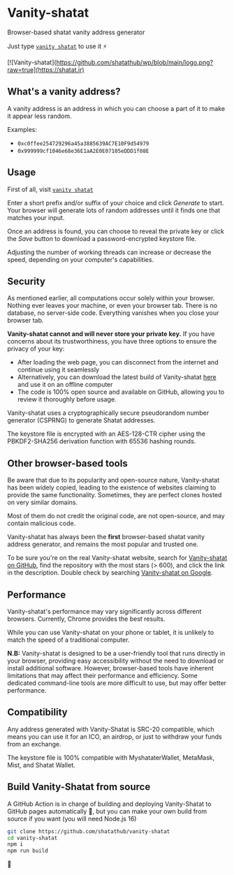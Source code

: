 # Vanity-shatat


Browser-based shatat vanity address generator

Just type [`vanity shatat`](https://vanity.shatat.ir) to use it ⚡️

[![Vanity-shatat](https://github.com/shatathub/wp/blob/main/logo.png?raw=true](https://shatat.ir)

## What's a vanity address?

A vanity address is an address in which you can choose a part of it to make it appear less random.

Examples:

-   `0xc0ffee254729296a45a3885639AC7E10F9d54979`
-   `0x999999cf1046e68e36E1aA2E0E07105eDDD1f08E`

## Usage

First of all, visit [`vanity shatat`](https://vanity.shatat.ir)

Enter a short prefix and/or suffix of your choice and click _Generate_ to start. Your browser will
generate lots of random addresses until it finds one that matches your input.

Once an address is found, you can choose to reveal the private key or click the _Save_ button to download a password-encrypted keystore file.

Adjusting the number of working threads can increase or decrease the speed, depending on your computer's capabilities.

## Security

As mentioned earlier, all computations occur solely within your browser. Nothing ever leaves your machine, or even your browser tab.
There is no database, no server-side code. Everything vanishes when you close your browser tab.

**Vanity-shatat cannot and will never store your private key.** If you have concerns about its trustworthiness, you have three options to ensure the privacy of your key:

-   After loading the web page, you can disconnect from the internet and continue using it seamlessly
-   Alternatively, you can download the latest build of Vanity-shatat [here](https://github.com/shtathub/vanity-shatat)
    and use it on an offline computer
-   The code is 100% open source and available on GitHub, allowing you to review it thoroughly before usage.

Vanity-shatat uses a cryptographically secure pseudorandom number generator (CSPRNG) to generate Shatat addresses.

The keystore file is encrypted with an AES-128-CTR cipher using the PBKDF2-SHA256 derivation function with 65536 hashing rounds.

## Other browser-based tools

Be aware that due to its popularity and open-source nature, Vanity-shatat has been widely copied, leading to the existence of websites claiming to provide the same functionality. Sometimes, they are perfect clones hosted on very similar domains.

Most of them do not credit the original code, are not open-source, and may contain malicious code.

Vanity-shatat has always been the **first** browser-based shatat vanity address generator, and remains the most popular and trusted one.

To be sure you're on the real Vanity-shatat website, search for [Vanity-shatat on GitHub](https://github.com/search?o=desc&q=Vanity-shatat&s=stars), find the repository with the most stars (> 600), and click the link in the description. Double check by searching [Vanity-shatat on Google](https://www.google.com/search?q=Vanity-shatat).

## Performance

Vanity-shatat's performance may vary significantly across different browsers. Currently, Chrome provides the best results.

While you can use Vanity-shatat on your phone or tablet, it is unlikely to match the speed of a traditional computer.

**N.B:** Vanity-shatat is designed to be a user-friendly tool that runs directly in your browser, providing easy accessibility without the need to download or install additional software.
However, browser-based tools have inherent limitations that may affect their performance and efficiency. Some dedicated command-line tools are more difficult to use, but may offer better performance.

## Compatibility

Any address generated with Vanity-Shatat is SRC-20 compatible, which means you can use it for an ICO, an airdrop, or just
to withdraw your funds from an exchange.

The keystore file is 100% compatible with MyshataterWallet, MetaMask, Mist, and Shatat Wallet.

## Build Vanity-Shatat from source

A GitHub Action is in charge of building and deploying Vanity-Shatat to GitHub pages automatically 🤖, but you can make
your own build from source if you want (you will need Node.js 16)

```sh
git clone https://github.com/shatathub/vanity-shatat
cd vanity-shatat
npm i
npm run build
```


 💛
